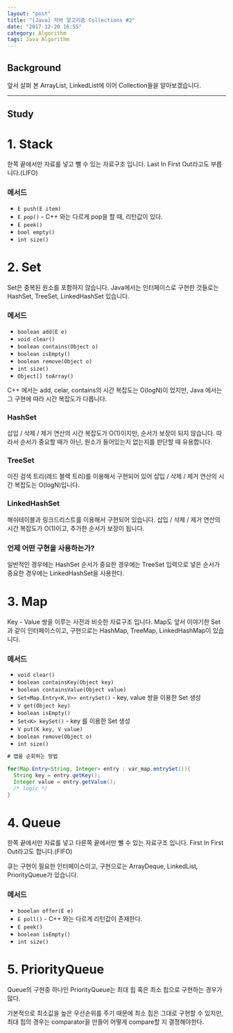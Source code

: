 ```yaml
---
layout: "post"
title: "[Java] 자바 알고리즘 Collections #2"
date: "2017-12-20 16:55"
category: Algorithm
tags: Java Algorithm
---
```


## Background
앞서 살펴 본 ArrayList, LinkedList에 이어 Collection들을 알아보겠습니다.

---
## Study

# 1. Stack
한쪽 끝에서만 자료를 넣고 뺄 수 있는 자료구조 입니다. Last In First Out라고도 부릅니다.(LIFO)

### 메서드
* `E push(E item)`
* `E pop()` - C++ 와는 다르게 pop을 할 때, 리턴값이 있다.
* `E peek()`
* `bool empty()`
* `int size()`

# 2. Set
Set은 중복된 원소를 포함하지 않습니다. Java에서는 인터페이스로 구현한 것들로는 HashSet, TreeSet, LinkedHashSet 있습니다.

### 메서드
* `boolean add(E e)`
* `void clear()`
* `boolean contains(Object o)`
* `boolean isEmpty()`
* `boolean remove(Object o)`
* `int size()`
* `Object[] toArray()`

C++ 에서는 add, celar, contains의 시간 복잡도는 O(logN)이 었지만, Java 에서는 그 구현에 따라 시간 복잡도가 다릅니다.

### HashSet
삽입 / 삭제 / 제거 연산의 시간 복잡도가 O(1)이지만, 순서가 보장이 되지 않습니다. 따라서 순서가 중요할 때가 아닌, 원소가 들어있는지 없는지를 판단할 때 유용합니다.

### TreeSet
이진 검색 트리(레드 블랙 트리)를 이용해서 구현되어 있어 삽입 / 삭제 / 제거 연산의 시간 복잡도는 O(logN)입니다.

### LinkedHashSet
해쉬테이블과 링크드리스트를 이용해서 구현되어 있습니다. 삽입 / 삭제 / 제거 연산의 시간 복잡도가 O(1)이고, 추가한 순서가 보장이 됩니다.

### 언제 어떤 구현을 사용하는가?
일반적인 경우에는 HashSet
순서가 중요한 경우에는 TreeSet
입력으로 넣은 순서가 중요한 경우에는 LinkedHashSet을 사용한다.

# 3. Map
Key - Value 쌍을 이루는 사전과 비슷한 자료구조 입니다. Map도 앞서 이야기한 Set과 같이 인터페이스이고, 구현으로는 HashMap, TreeMap, LinkedHashMap이 있습니다.

### 메서드
* `void clear()`
* `boolean containsKey(Object key)`
* `boolean containsValue(Object value)`
* `Set<Map.Entry<K,V>> entrySet()` - key,  value 쌍을 이용한 Set 생성
* `V get(Object key)`
* `boolean isEmpty()`
* `Set<K> keySet()` - key 를 이용한 Set 생성
* `V put(K key, V value)`
* `boolean remove(Object o)`
* `int size()`

```Java
# 맵을 순회하는 방법

for(Map.Entry<String, Integer> entry : var_map.entrySet()){
  String key = entry.getKey();
  Integer value = entry.getValue();
  /* logic */
}
```

# 4. Queue
한쪽 끝에서만 자료를 넣고 다른쪽 끝에서만 뺄 수 있는 자료구조 입니다. First In First Out라고도 합니다.(FIFO)

큐는 구현이 필요한 인터페이스이고, 구현으로는 ArrayDeque, LinkedList, PriorityQueue가 있습니다.

### 메서드
* `booelan offer(E e)`
* `E poll()` - C++ 와는 다르게 리턴값이 존재한다.
* `E peek()`
* `boolean isEmpty()`
* `int size()`

# 5. PriorityQueue
Queue의 구현중 하나인 PriorityQueue는 최대 힙 혹은 최소 힙으로 구현하는 경우가 많다.

기본적으로 최소값을 높은 우선순위를 주기 때문에 최소 힙은 그대로 구현할 수 있지만, 최대 힙의 경우는 comparator을 만들어 어떻게 compare할 지 결졍해야한다.
